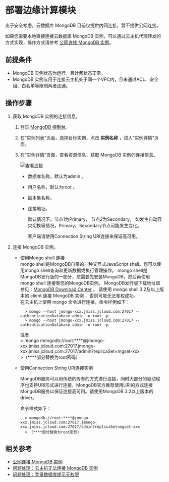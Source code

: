 # 部署边缘计算模块

出于安全考虑，云数据库 MongoDB 目前仅提供内网连接，暂不提供公网连接。

如果您需要本地直接连接云数据库 MongoDB 实例，可以通过云主机代理转发的方式实现，操作方式请参考 [公网连接 MongoDB 实例](../Best-Practices/Public-Network-Connect-to-MongoDB-Instance.md)。



## 前提条件
- MongoDB 实例状态为运行，且计费状态正常。
- MongoDB 实例与用于连接云主机处于同一个VPC内，且未通过ACL、安全组、白名单等限制两者连通。

## 操作步骤
1. 获取 MongoDB 实例的连接信息。
    1. 登录 [MongoDB 控制台](https://mongodb-console.jdcloud.com/mongodb)。
    1. 在“实例列表”页面，选择目标实例，点击 **实例名称** ，进入“实例详情”页面。
    1. 在“实例详情”页面，查看资源信息，获取 MongoDB 实例的连接信息。
      
        ![查看连接](https://github.com/jdcloudcom/cn/blob/master/image/mongodb/mongo-006.png)
		
	    - 数据库名称，默认为admin 。
	    - 用户名称，默认为root 。
	    - 副本集名称。
	    - 连接地址。
	
	        默认情况下，节点1为Primary， 节点2为Secondary，	如发生自动容灾切换等情况，Primary、Secondary节点可能发生变化。

            客户端请使用Connection String URI连接来保证高可用。

2. 连接 MongoDB 实例。

    - 使用Mongo shell 连接        
	    mongo shell是MongoDB自带的一种交互式JavaScript shell。您可以使用mongo shell查询和更新数据或执行管理操作。
	    mongo shell是MongoDB发行版的一部分，您需要先安装MongoDB，然后再使用mongo shell 连接至您的MongoDB实例。
	    MongoDB发行版下载地址请参见：[MongoDB Download Center](https://www.mongodb.com/download-center#community) 。
	    请使用 mongo shell 3.2及以上版本的 client 连接 MongoDB 实例 ，否则可能无法鉴权成功。		
        在云主机上使用 mongo 命令进行连接，命令样例如下：
	
		    > mongo --host jmongo-xxx.jmiss.jcloud.com:27017 --authenticationDatabase admin -u root -p		
		    > mongo --host jmongo-xxx.jmiss.jcloud.com:27017 --authenticationDatabase admin -u root -p
		或者		
		    > mongo mongodb://root:****@jmongo-xxx.jmiss.jcloud.com:27017,jmongo-xxx.jmiss.jcloud.com:27017/admin?replicaSet=mgset-xxx		
            >（****部分替换为root密码）
		
    - 使用Connection String URI连接实例
     
        MongoDB服务可以用传统的传参的方式进行连接，同时大部分的驱动程序也支持URI形式进行连接，MongoDB官方推荐使用URI的方式连接MongoDB服务以保证连接高可用。请使用MongoDB 3.2以上版本的driver。
		
        命令样式如下：

            > mongodb://root:****@jmongo-xxx.jmiss.jcloud.com:27017,jmongo-xxx.jmiss.jcloud.com:27017/admin?replicaSet=mgset-xxx	 
            > （****部分替换为root密码）
		
		
## 相关参考

- [公网连接 MongoDB 实例](../Best-Practices/Public-Network-Connect-to-MongoDB-Instance.md)
- [问题处理：云主机无法连接 MongoDB 实例](../Troubleshooting/Connect-Failed.md)
- [问题处理：登录数据库提示无权限](../Troubleshooting/Authentication.md)
		
